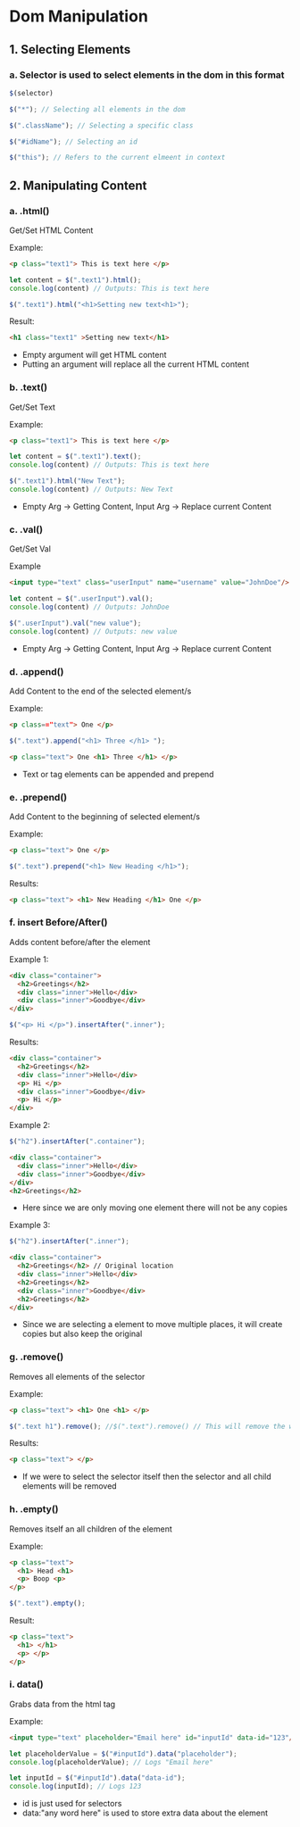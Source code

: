 # Dom Manipulation

## 1. Selecting Elements 

### a. Selector is used to select elements in the dom in this format
``` javascript
$(selector)

$("*"); // Selecting all elements in the dom

$(".className"); // Selecting a specific class

$("#idName"); // Selecting an id

$("this"); // Refers to the current elmeent in context 
```

## 2. Manipulating Content 

### a. .html()
Get/Set HTML Content

Example: 
```html
<p class="text1"> This is text here </p>
```
```javascript
let content = $(".text1").html(); 
console.log(content) // Outputs: This is text here

$(".text1").html("<h1>Setting new text<h1>");
```
Result: 
```html
<h1 class="text1" >Setting new text</h1>
```

- Empty argument will get HTML content
- Putting an argument will replace all the current HTML content

### b. .text()
Get/Set Text 

Example:
```html
<p class="text1"> This is text here </p>
```
```javascript
let content = $(".text1").text(); 
console.log(content) // Outputs: This is text here

$(".text1").html("New Text"); 
console.log(content) // Outputs: New Text
```
- Empty Arg -> Getting Content, Input Arg -> Replace current Content

### c. .val()
Get/Set Val

Example
```html
<input type="text" class="userInput" name="username" value="JohnDoe"/>
```
```javascript
let content = $(".userInput").val(); 
console.log(content) // Outputs: JohnDoe

$(".userInput").val("new value"); 
console.log(content) // Outputs: new value 
```
- Empty Arg -> Getting Content, Input Arg -> Replace current Content

### d. .append()
Add Content to the end of the selected element/s

Example:
```html
<p class=="text"> One </p>
```
```javascript
$(".text").append("<h1> Three </h1> ");
```
```html
<p class="text"> One <h1> Three </h1> </p>
```
- Text or tag elements can be appended and prepend

### e. .prepend()
Add Content to the beginning of selected element/s

Example:
```html
<p class="text"> One </p>
```
```javascript
$(".text").prepend("<h1> New Heading </h1>");
```
Results: 
```html
<p class="text"> <h1> New Heading </h1> One </p>
```

### f. insert Before/After()
Adds content before/after the element

Example 1:
```html
<div class="container">
  <h2>Greetings</h2>
  <div class="inner">Hello</div>
  <div class="inner">Goodbye</div>
</div>
```
```javascript
$("<p> Hi </p>").insertAfter(".inner");
```
Results:
```html
<div class="container">
  <h2>Greetings</h2>
  <div class="inner">Hello</div>
  <p> Hi </p>
  <div class="inner">Goodbye</div>
  <p> Hi </p>
</div>
```

Example 2:
```javascript
$("h2").insertAfter(".container");
```
```html
<div class="container">
  <div class="inner">Hello</div>
  <div class="inner">Goodbye</div>
</div>
<h2>Greetings</h2>
```
- Here since we are only moving one element there will not be any copies

Example 3:
```javascript
$("h2").insertAfter(".inner");
```
```html
<div class="container">
  <h2>Greetings</h2> // Original location 
  <div class="inner">Hello</div>
  <h2>Greetings</h2>
  <div class="inner">Goodbye</div>
  <h2>Greetings</h2>
</div>
```
- Since we are selecting a element to move multiple places, it will create copies but also keep the original


### g. .remove()
Removes all elements of the selector 

Example:
```html
<p class="text"> <h1> One <h1> </p>
```
```javascript
$(".text h1").remove(); //$(".text").remove() // This will remove the whole class and element
```
Results: 
```html
<p class="text"> </p>
```
- If we were to select the selector itself then the selector and all child elements will be removed

### h. .empty()
Removes itself an all children of the element 

Example:
```html
<p class="text">
  <h1> Head <h1>
  <p> Boop <p>
</p>
```
```javascript 
$(".text").empty();
```
Result:
```html
<p class="text">
  <h1> </h1>
  <p> </p>
</p>
```

### i. data()
Grabs data from the html tag 

Example: 
```html
<input type="text" placeholder="Email here" id="inputId" data-id="123"/>
```
```javascript
let placeholderValue = $("#inputId").data("placeholder");
console.log(placeholderValue); // Logs "Email here"
```

```javascript
let inputId = $("#inputId").data("data-id");
console.log(inputId); // Logs 123
```
- id is just used for selectors
- data:"any word here" is used to store extra data about the element









